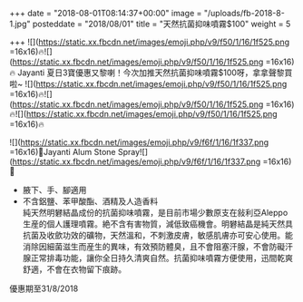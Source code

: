 +++
date = "2018-08-01T08:14:37+00:00"
image = "/uploads/fb-2018-8-1.jpg"
posteddate = "2018/08/01"
title = "天然抗菌抑味噴霧$100"
weight = 5

+++
![](https://static.xx.fbcdn.net/images/emoji.php/v9/f50/1/16/1f525.png =16x16)🔥![](https://static.xx.fbcdn.net/images/emoji.php/v9/f50/1/16/1f525.png =16x16)🔥 Jayanti 夏日3寶優惠又黎喇！今次加推天然抗菌抑味噴霧$100呀，拿拿聲黎買啦\~ ![](https://static.xx.fbcdn.net/images/emoji.php/v9/f50/1/16/1f525.png =16x16)🔥![](https://static.xx.fbcdn.net/images/emoji.php/v9/f50/1/16/1f525.png =16x16)🔥![](https://static.xx.fbcdn.net/images/emoji.php/v9/f50/1/16/1f525.png =16x16)🔥

![](https://static.xx.fbcdn.net/images/emoji.php/v9/f6f/1/16/1f337.png =16x16)🌷Jayanti Alum Stone Spray![](https://static.xx.fbcdn.net/images/emoji.php/v9/f6f/1/16/1f337.png =16x16)🌷

* 腋下、手、腳適用
* 不含鋁鹽、苯甲酸酯、酒精及人造香料  
  純天然明礬結晶成份的抗菌抑味噴霧，是目前市場少數原支在敍利亞Aleppo生産的個人護理噴霧。絶不含有害物質，減低致癌機會。明礬結晶是純天然具抗菌及收歛功效的礦物，天然溫和，不刺激皮膚，敏感肌膚亦可安心使用。能消除因細菌滋生而産生的異味，有效預防體臭，且不會阻塞汗腺，不會防礙汗腺正常排毒功能，讓你全日持久清爽自然。抗菌抑味噴霧方便使用，迅間乾爽舒適，不會在衣物留下痕跡。

優惠期至31/8/2018